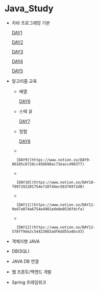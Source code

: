 # Java_Study

- 자바 프로그래밍 기본
    
    [DAY1](https://www.notion.so/DAY1-710f9d8784de476bb88c64c148e0c840)
    
    [DAY2](https://www.notion.so/DAY2-f1ef7323146f4474a447645aa7991228)
    
    [DAY3](https://www.notion.so/DAY3-9f33a56c33e64376b5a8e8382fc37dc2)
    
    [DAY4](https://www.notion.so/DAY4-8d06b0cfba3549378fb276904127fecc)
    
    [DAY5](https://www.notion.so/DAY5-d121f1fed605480ab8e1c4a4227a085e)
    

- 알고리즘 교육
    - 배열
        
        [DAY6](https://www.notion.so/DAY6-94bad06368c14d199969eb6797d00bd7)
        
    - 스택 큐
        
        [DAY7](https://www.notion.so/DAY7-33c766823809429e88e5578ff94617f7)
        
    - 정렬
        
        [DAY8](https://www.notion.so/DAY8-3b5a543853484fd9b5279a90bb709ade)
        
    - 
        
        [DAY9](https://www.notion.so/DAY9-80185c6728cc456698ac73eacc490377)
        
    - 
        
        [DAY10](https://www.notion.so/DAY10-f897292201754e7187d4ec56376972d8)
        
    - 
        
        [DAY11](https://www.notion.so/DAY11-9ed7a074a6754e4981ede0e0536fdcfa)
        
    - 
        
        [DAY12](https://www.notion.so/DAY12-578ff9de2c54423083adf6dd55a4bc43)
        
- 객체지향 JAVA
- DB(SQL)
- JAVA DB 연결
- 웹 프론트/백엔드 개발
- Spring 프레임워크
